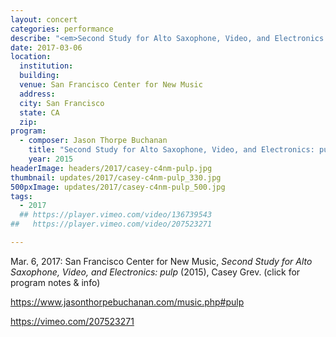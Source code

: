 ```yaml
---
layout: concert
categories: performance
describe: "<em>Second Study for Alto Saxophone, Video, and Electronics: pulp</em> (2015), Casey Grev."
date: 2017-03-06
location:
  institution:
  building:
  venue: San Francisco Center for New Music
  address:
  city: San Francisco
  state: CA
  zip:
program:
  - composer: Jason Thorpe Buchanan
    title: "Second Study for Alto Saxophone, Video, and Electronics: pulp"
    year: 2015
headerImage: headers/2017/casey-c4nm-pulp.jpg
thumbnail: updates/2017/casey-c4nm-pulp_330.jpg
500pxImage: updates/2017/casey-c4nm-pulp_500.jpg
tags:
  - 2017
  ## https://player.vimeo.com/video/136739543
##   https://player.vimeo.com/video/207523271

---
```


Mar. 6, 2017: San Francisco Center for New Music, *Second Study for Alto Saxophone, Video, and Electronics: pulp* (2015), Casey Grev. (click for program notes & info)

https://www.jasonthorpebuchanan.com/music.php#pulp

https://vimeo.com/207523271
